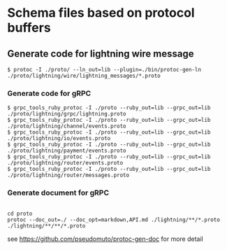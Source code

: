 # Schema files based on protocol buffers

## Generate code for lightning wire message

```
$ protoc -I ./proto/ --ln_out=lib --plugin=./bin/protoc-gen-ln ./proto/lightning/wire/lightning_messages/*.proto
```

### Generate code for gRPC

```
$ grpc_tools_ruby_protoc -I ./proto --ruby_out=lib --grpc_out=lib ./proto/lightning/grpc/lightning.proto
$ grpc_tools_ruby_protoc -I ./proto --ruby_out=lib --grpc_out=lib ./proto/lightning/channel/events.proto
$ grpc_tools_ruby_protoc -I ./proto --ruby_out=lib --grpc_out=lib ./proto/lightning/io/events.proto
$ grpc_tools_ruby_protoc -I ./proto --ruby_out=lib --grpc_out=lib ./proto/lightning/payment/events.proto
$ grpc_tools_ruby_protoc -I ./proto --ruby_out=lib --grpc_out=lib ./proto/lightning/router/events.proto
$ grpc_tools_ruby_protoc -I ./proto --ruby_out=lib --grpc_out=lib ./proto/lightning/router/messages.proto
```

### Generate document for gRPC

```

cd proto
protoc --doc_out=./ --doc_opt=markdown,API.md ./lightning/**/*.proto ./lightning/**/**/*.proto

```

see https://github.com/pseudomuto/protoc-gen-doc for more detail